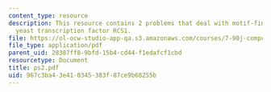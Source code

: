 ```yaml
---
content_type: resource
description: This resource contains 2 problems that deal with motif-finding, and the
  yeast transcription factor RCS1.
file: https://ol-ocw-studio-app-qa.s3.amazonaws.com/courses/7-90j-computational-functional-genomics-spring-2005/967c3ba43e410345383f87ce9b68255b_ps2.pdf
file_type: application/pdf
parent_uid: 28387ff8-9bfd-15b4-cd44-f1edafcf1cbd
resourcetype: Document
title: ps2.pdf
uid: 967c3ba4-3e41-0345-383f-87ce9b68255b
---
```

